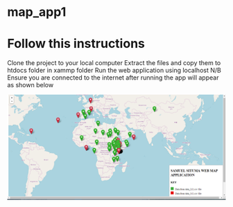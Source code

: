 # map_app1
# Follow this instructions
Clone the project to your local computer
Extract the files and copy them to htdocs folder in xammp folder
Run the web application using localhost 
N/B Ensure you are connected to the internet
after running the app will appear as shown below 


![alt text](https://github.com/samuelsituma/map_app1/blob/master/images/map_app.PNG)
